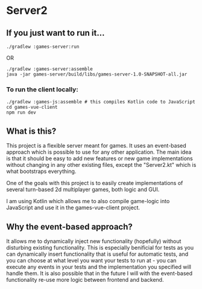 # Server2

## If you just want to run it...

    ./gradlew :games-server:run

OR

    ./gradlew :games-server:assemble
    java -jar games-server/build/libs/games-server-1.0-SNAPSHOT-all.jar

### To run the client locally:

    ./gradlew :games-js:assemble # this compiles Kotlin code to JavaScript
    cd games-vue-client
    npm run dev

## What is this?

This project is a flexible server meant for games. It uses an event-based approach which is possible to use for any other application. The main idea is that it should be easy to add new features or new game implementations without changing in any other existing files, except the "Server2.kt" which is what bootstraps everything.

One of the goals with this project is to easily create implementations of several turn-based 2d multiplayer games, both logic and GUI.

I am using Kotlin which allows me to also compile game-logic into JavaScript and use it in the games-vue-client project.

## Why the event-based approach?

It allows me to dynamically inject new functionality (hopefully) without disturbing existing functionality.
This is especially benificial for tests as you can dynamically insert functionality that is useful for automatic tests, and you can choose at what level you want your tests to run at - you can execute any events in your tests and the implementation you specified will handle them.
It is also possible that in the future I will with the event-based functionality re-use more logic between frontend and backend.
